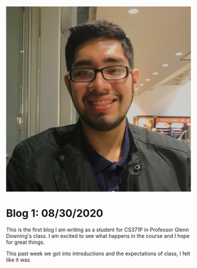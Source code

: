 ![This is I. Nice to meet you!](https://raw.githubusercontent.com/jNav56/jNav56.github.io/master/Photo.jpg)
# Blog 1: 08/30/2020

This is the first blog I am writing as a student for CS371P in Professor Glenn Downing's class. I am excited to see what happens in the course and I hope for great things.

This past week we got into introductions and the expectations of class, I felt like it was 
